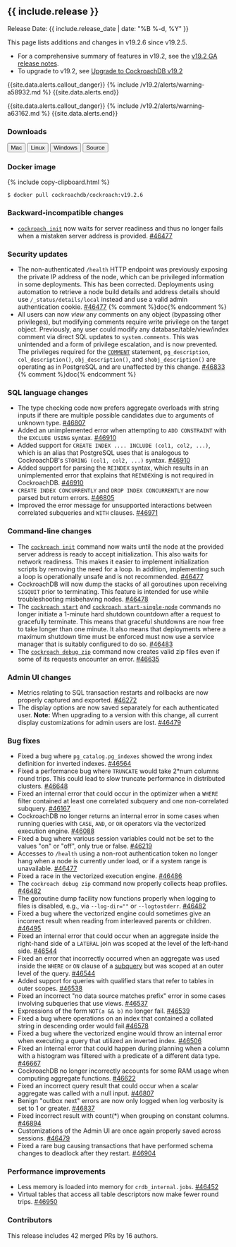 <h2 id="{{ include.release | slugify }}">{{ include.release }}</h2>

Release Date: {{ include.release_date | date: "%B %-d, %Y" }}

This page lists additions and changes in v19.2.6 since v19.2.5.

- For a comprehensive summary of features in v19.2, see the [v19.2 GA release notes](v19.2.html#v19-2-0).
- To upgrade to v19.2, see [Upgrade to CockroachDB v19.2](../v19.2/upgrade-cockroach-version.html)

{{site.data.alerts.callout_danger}}
{% include /v19.2/alerts/warning-a58932.md %}
{{site.data.alerts.end}}

{{site.data.alerts.callout_danger}}
{% include /v19.2/alerts/warning-a63162.md %}
{{site.data.alerts.end}}

<h3 id="v19-2-6-downloads">Downloads</h3>

<div id="os-tabs" class="clearfix os-tabs_button-outline-primary">
    <a href="https://binaries.cockroachdb.com/cockroach-v19.2.6.darwin-10.9-amd64.tgz"><button id="mac" data-eventcategory="mac-binary-release-notes">Mac</button></a>
    <a href="https://binaries.cockroachdb.com/cockroach-v19.2.6.linux-amd64.tgz"><button id="linux" data-eventcategory="linux-binary-release-notes">Linux</button></a>
    <a href="https://binaries.cockroachdb.com/cockroach-v19.2.6.windows-6.2-amd64.zip"><button id="windows" data-eventcategory="windows-binary-release-notes">Windows</button></a>
    <a href="https://binaries.cockroachdb.com/cockroach-v19.2.6.src.tgz"><button id="source" data-eventcategory="source-release-notes">Source</button></a>
</div>

<h3 id="v19-2-6-docker-image">Docker image</h3>

{% include copy-clipboard.html %}
~~~shell
$ docker pull cockroachdb/cockroach:v19.2.6
~~~

<h3 id="v19-2-6-backward-incompatible-changes">Backward-incompatible changes</h3>

- [`cockroach init`](../v19.2/cockroach-init.html) now waits for server readiness and thus no longer fails when a mistaken server address is provided. [#46477][#46477]

<h3 id="v19-2-6-security-updates">Security updates</h3>

- The non-authenticated `/health` HTTP endpoint was previously exposing the private IP address of the node, which can be privileged information in some deployments. This has been corrected. Deployments using automation to retrieve a node build details and address details should use `/_status/details/local` instead and use a valid admin authentication cookie. [#46477][#46477] {% comment %}doc{% endcomment %}
- All users can now *view* any comments on any object (bypassing other privileges), but modifying comments require write privilege on the target object. Previously, any user could modify any database/table/view/index comment via direct SQL updates to `system.comments`. This was unintended and a form of privilege escalation, and is now prevented. The privileges required for the [`COMMENT`](../v19.2/comment-on.html) statement, `pg_description`, `col_description()`, `obj_description()`, and `shobj_description()` are operating as in PostgreSQL and are unaffected by this change. [#46833][#46833] {% comment %}doc{% endcomment %}

<h3 id="v19-2-6-sql-language-changes">SQL language changes</h3>

- The type checking code now prefers aggregate overloads with string inputs if there are multiple possible candidates due to arguments of unknown type. [#46807][#46807]
- Added an unimplemented error when attempting to `ADD CONSTRAINT` with the `EXCLUDE USING` syntax. [#46910][#46910]
- Added support for `CREATE INDEX .... INCLUDE (col1, col2, ...)`, which is an alias that PostgreSQL uses that is analogous to CockroachDB's `STORING (col1, col2, ...)` syntax. [#46910][#46910]
- Added support for parsing the `REINDEX` syntax, which results in an unimplemented error that explains that `REINDEX`ing is not required in CockroachDB. [#46910][#46910]
- `CREATE INDEX CONCURRENTLY` and `DROP INDEX CONCURRENTLY` are now parsed but return errors. [#46805][#46805]
- Improved the error message for unsupported interactions between correlated subqueries and `WITH` clauses. [#46971][#46971]

<h3 id="v19-2-6-command-line-changes">Command-line changes</h3>

- The [`cockroach init`](../v19.2/cockroach-init.html) command now waits until the node at the provided server address is ready to accept initialization. This also waits for network readiness. This makes it easier to implement initialization scripts by removing the need for a loop. In addition, implementing such a loop is operationally unsafe and is not recommended. [#46477][#46477]
- CockroachDB will now dump the stacks of all goroutines upon receiving `SIGQUIT` prior to terminating. This feature is intended for use while troubleshooting misbehaving nodes. [#46478][#46478]
- The [`cockroach start`](../v19.2/cockroach-start.html) and [`cockroach start-single-node`](../v20.1/cockroach-start-single-node.html) commands no longer initiate a 1-minute hard shutdown countdown after a request to gracefully terminate. This means that graceful shutdowns are now free to take longer than one minute. It also means that deployments where a maximum shutdown time must be enforced must now use a service manager that is suitably configured to do so. [#46483][#46483]
- The [`cockroach debug zip`](../v19.2/cockroach-debug-zip.html) command now creates valid zip files even if some of its requests encounter an error. [#46635][#46635]

<h3 id="v19-2-6-admin-ui-changes">Admin UI changes</h3>

- Metrics relating to SQL transaction restarts and rollbacks are now properly captured and exported. [#46272][#46272]
- The display options are now saved separately for each authenticated user. **Note:** When upgrading to a version with this change, all current display customizations for admin users are lost. [#46479][#46479]

<h3 id="v19-2-6-bug-fixes">Bug fixes</h3>

- Fixed a bug where `pg_catalog.pg_indexes` showed the wrong index definition for inverted indexes. [#46564][#46564]
- Fixed a performance bug where `TRUNCATE` would take 2*num columns round trips. This could lead to slow truncate performance in distributed clusters. [#46648][#46648]
- Fixed an internal error that could occur in the optimizer when a `WHERE` filter contained at least one correlated subquery and one non-correlated subquery. [#46167][#46167]
- CockroachDB no longer returns an internal error in some cases when running queries with `CASE`, `AND`, or `OR` operators via the vectorized execution engine. [#46088][#46088]
- Fixed a bug where various session variables could not be set to the values "on" or "off", only true or false. [#46219][#46219]
- Accesses to `/health` using a non-root authentication token no longer hang when a node is currently under load, or if a system range is unavailable. [#46477][#46477]
- Fixed a race in the vectorized execution engine. [#46486][#46486]
- The `cockroach debug zip` command now properly collects heap profiles. [#46482][#46482]
- The goroutine dump facility now functions properly when logging to files is disabled, e.g., via `--log-dir=""` or `--logtostderr`. [#46482][#46482]
- Fixed a bug where the vectorized engine could sometimes give an incorrect result when reading from interleaved parents or children. [#46495][#46495]
- Fixed an internal error that could occur when an aggregate inside the right-hand side of a `LATERAL` join was scoped at the level of the left-hand side. [#46544][#46544]
- Fixed an error that incorrectly occurred when an aggregate was used inside the `WHERE` or `ON` clause of a [subquery](../v19.2/subqueries.html) but was scoped at an outer level of the query. [#46544][#46544]
- Added support for queries with qualified stars that refer to tables in outer scopes. [#46538][#46538]
- Fixed an incorrect "no data source matches prefix" error in some cases involving subqueries that use views. [#46537][#46537]
- Expressions of the form `NOT(a && b)` no longer fail. [#46539][#46539]
- Fixed a bug where operations on an index that contained a collated string in descending order would fail.[#46578][#46578]
- Fixed a bug where the vectorized engine would throw an internal error when executing a query that utilized an inverted index. [#46506][#46506]
- Fixed an internal error that could happen during planning when a column with a histogram was filtered with a predicate of a different data type. [#46667][#46667]
- CockroachDB no longer incorrectly accounts for some RAM usage when computing aggregate functions. [#46622][#46622]
- Fixed an incorrect query result that could occur when a scalar aggregate was called with a null input. [#46807][#46807]
- Benign "outbox next" errors are now only logged when log verbosity is set to 1 or greater. [#46837][#46837]
- Fixed incorrect result with count(*) when grouping on constant columns. [#46894][#46894]
- Customizations of the Admin UI are once again properly saved across sessions. [#46479][#46479]
- Fixed a rare bug causing transactions that have performed schema changes to deadlock after they restart. [#46904][#46904]

<h3 id="v19-2-6-performance-improvements">Performance improvements</h3>

- Less memory is loaded into memory for `crdb_internal.jobs`. [#46452][#46452]
- Virtual tables that access all table descriptors now make fewer round trips. [#46950][#46950]

<h3 id="v19-2-6-contributors">Contributors</h3>

This release includes 42 merged PRs by 16 authors.

[#46088]: https://github.com/cockroachdb/cockroach/pull/46088
[#46167]: https://github.com/cockroachdb/cockroach/pull/46167
[#46219]: https://github.com/cockroachdb/cockroach/pull/46219
[#46272]: https://github.com/cockroachdb/cockroach/pull/46272
[#46452]: https://github.com/cockroachdb/cockroach/pull/46452
[#46477]: https://github.com/cockroachdb/cockroach/pull/46477
[#46478]: https://github.com/cockroachdb/cockroach/pull/46478
[#46479]: https://github.com/cockroachdb/cockroach/pull/46479
[#46482]: https://github.com/cockroachdb/cockroach/pull/46482
[#46483]: https://github.com/cockroachdb/cockroach/pull/46483
[#46486]: https://github.com/cockroachdb/cockroach/pull/46486
[#46495]: https://github.com/cockroachdb/cockroach/pull/46495
[#46506]: https://github.com/cockroachdb/cockroach/pull/46506
[#46537]: https://github.com/cockroachdb/cockroach/pull/46537
[#46538]: https://github.com/cockroachdb/cockroach/pull/46538
[#46539]: https://github.com/cockroachdb/cockroach/pull/46539
[#46544]: https://github.com/cockroachdb/cockroach/pull/46544
[#46564]: https://github.com/cockroachdb/cockroach/pull/46564
[#46578]: https://github.com/cockroachdb/cockroach/pull/46578
[#46622]: https://github.com/cockroachdb/cockroach/pull/46622
[#46635]: https://github.com/cockroachdb/cockroach/pull/46635
[#46648]: https://github.com/cockroachdb/cockroach/pull/46648
[#46667]: https://github.com/cockroachdb/cockroach/pull/46667
[#46805]: https://github.com/cockroachdb/cockroach/pull/46805
[#46807]: https://github.com/cockroachdb/cockroach/pull/46807
[#46833]: https://github.com/cockroachdb/cockroach/pull/46833
[#46837]: https://github.com/cockroachdb/cockroach/pull/46837
[#46894]: https://github.com/cockroachdb/cockroach/pull/46894
[#46904]: https://github.com/cockroachdb/cockroach/pull/46904
[#46910]: https://github.com/cockroachdb/cockroach/pull/46910
[#46950]: https://github.com/cockroachdb/cockroach/pull/46950
[#46971]: https://github.com/cockroachdb/cockroach/pull/46971
